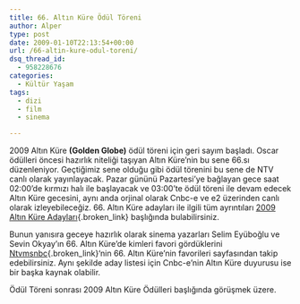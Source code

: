 ```yaml
---
title: 66. Altın Küre Ödül Töreni
author: Alper
type: post
date: 2009-01-10T22:13:54+00:00
url: /66-altin-kure-odul-toreni/
dsq_thread_id:
  - 958228676
categories:
  - Kültür Yaşam
tags:
  - dizi
  - film
  - sinema

---
```

2009 Altın Küre **(Golden Globe)** ödül töreni için geri sayım başladı. Oscar ödülleri öncesi hazırlık niteliği taşıyan Altın Küre&#8217;nin bu sene 66.sı düzenleniyor. Geçtiğimiz sene olduğu gibi ödül törenini bu sene de NTV canlı olarak yayınlayacak. Pazar gününü Pazartesi&#8217;ye bağlayan gece saat 02:00&#8217;de kırmızı halı ile başlayacak ve 03:00&#8217;te ödül töreni ile devam edecek Altın Küre gecesini, aynı anda orjinal olarak Cnbc-e ve e2 üzerinden canlı olarak izleyebileceğiz. 66. Altın Küre adayları ile ilgili tüm ayrıntıları [2009 Altın Küre Adayları][1]{.broken_link} başlığında bulabilirsiniz. <!--more-->

Bunun yanısıra geceye hazırlık olarak sinema yazarları Selim Eyüboğlu ve Sevin Okyay&#8217;ın 66. Altın Küre&#8217;de kimleri favori gördüklerini [Ntvmsnbc][2]{.broken_link}&#8216;nin 66. Altın Küre’nin favorileri sayfasından takip edebilirsiniz. Aynı şekilde aday listesi için Cnbc-e&#8217;nin Altın Küre duyurusu ise bir başka kaynak olabilir. 

Ödül Töreni sonrası 2009 Altın Küre Ödülleri başlığında görüşmek üzere.

 [1]: https://www.murekkep.org/2009-altin-kure-adaylari-565
 [2]: http://www.ntvmsnbc.com/